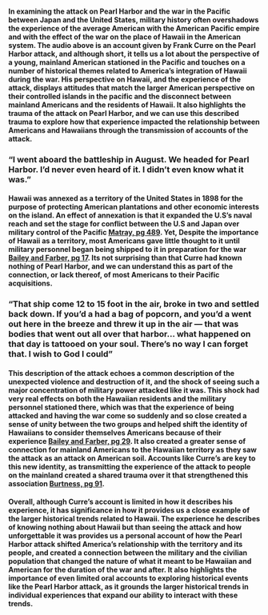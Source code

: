 <div class="sidepanel">
              <div id="popcorn-container">
              </div>
            </div>
            
#### In examining the attack on Pearl Harbor and the war in the Pacific between Japan and the United States, military history often overshadows the experience of the average American with the American Pacific empire and with the effect of the war on the place of Hawaii in the American system. The audio above is an account given by Frank Curre on the Pearl Harbor attack, and although short, it tells us a lot about the perspective of a young, mainland American stationed in the Pacific and touches on a number of historical themes related to America’s integration of Hawaii during the war. His perspective on Hawaii, and the experience of the attack, displays attitudes that match the larger American perspective on their controlled islands in the pacific and the disconnect between mainland Americans and the residents of Hawaii. It also highlights the trauma of the attack on Pearl Harbor, and we can use this described trauma to explore how that experience impacted the relationship between Americans and Hawaiians through the transmission of accounts of the attack.

### “I went aboard the battleship in August. We headed for Pearl Harbor. I’d never even heard of it. I didn’t even know what it was.”

#### Hawaii was annexed as a territory of the United States in 1898 for the purpose of protecting American plantations and other economic interests on the island. An effect of annexation is that it expanded the U.S’s naval reach and set the stage for conflict between the U.S and Japan over military control of the Pacific [Matray, pg 489](https://journals-scholarsportal-info.myaccess.library.utoronto.ca/pdf/00028762/v117i0002/489_wmmpguip2px3.xml). Yet, Despite the importance of Hawaii as a territory, most Americans gave little thought to it until military personnel began being shipped to it in preparation for the war [Bailey and Farber, pg 17](https://portal.utoronto.ca/bbcswebdav/pid-6463252-dt-content-rid-42245973_2/courses/Winter-2018-JHA394H1-S-LEC0101/Bailey%20and%20Farber-Introduction.pdf). Its not surprising than that Curre had known nothing of Pearl Harbor, and we can understand this as part of the connection, or lack thereof, of most Americans to their Pacific acquisitions.

### “That ship come 12 to 15 foot in the air, broke in two and settled back down. If you’d a had a bag of popcorn, and you’d a went out here in the breeze and threw it up in the air — that was bodies that went out all over that harbor… what happened on that day is tattooed on your soul. There’s no way I can forget that. I wish to God I could”

#### This description of the attack echoes a common description of the unexpected violence and destruction of it, and the shock of seeing such a major concentration of military power attacked like it was. This shock had very real effects on both the Hawaiian residents and the military personnel stationed there, which was that the experience of being attacked and having the war come so suddenly and so close created a sense of unity between the two groups and helped shift the identity of Hawaiians to consider themselves Americans because of their experience [Bailey and Farber, pg 29](https://portal.utoronto.ca/bbcswebdav/pid-6463252-dt-content-rid-42245973_2/courses/Winter-2018-JHA394H1-S-LEC0101/Bailey%20and%20Farber-Introduction.pdf). It also created a greater sense of connection for mainland Americans to the Hawaiian territory as they saw the attack as an attack on American soil. Accounts like Curre’s are key to this new identity, as transmitting the experience of the attack to people on the mainland created a shared trauma over it that strengthened this association [Burtness, pg 91](https://muse-jhu-edu.myaccess.library.utoronto.ca/article/677032/pdf).

#### Overall, although Curre’s account is limited in how it describes his experience, it has significance in how it provides us a close example of the larger historical trends related to Hawaii. The experience he describes of knowing nothing about Hawaii but than seeing the attack and how unforgettable it was provides us a personal account of how the Pearl Harbor attack shifted America’s relationship with the territory and its people, and created a connection between the military and the civilian population that changed the nature of what it meant to be Hawaiian and American for the duration of the war and after. It also highlights the importance of even limited oral accounts to exploring historical events like the Pearl Harbor attack, as it grounds the larger historical trends in individual experiences that expand our ability to interact with these trends.
